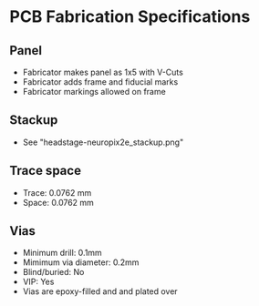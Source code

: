 # PCB Fabrication Specifications

## Panel
- Fabricator makes panel as 1x5 with V-Cuts
- Fabricator adds frame and fiducial marks
- Fabricator markings allowed on frame

## Stackup
- See "headstage-neuropix2e_stackup.png"

## Trace space
- Trace: 0.0762 mm
- Space: 0.0762 mm

## Vias
- Minimum drill: 0.1mm
- Mimimum via diameter: 0.2mm
- Blind/buried: No
- VIP: Yes
- Vias are epoxy-filled and and plated over





